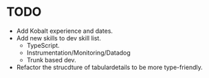 # TODO

- Add Kobalt experience and dates.
- Add new skills to dev skill list.
  - TypeScript.
  - Instrumentation/Monitoring/Datadog
  - Trunk based dev.
- Refactor the strucdture of tabulardetails to be more type-friendly.
